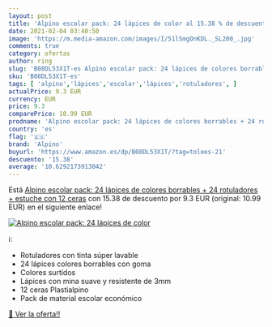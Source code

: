 ```yaml
---
layout: post
title: 'Alpino escolar pack: 24 lápices de color al 15.38 % de descuento'
date: 2021-02-04 03:40:50
image: 'https://m.media-amazon.com/images/I/51lSmgOnKDL._SL200_.jpg'
comments: true
category: ofertas
author: ring
slug: 'B08DL53X1T-es Alpino escolar pack: 24 lápices de colores borrables + 24...'
sku: 'B08DL53X1T-es'
tags: [ 'alpino','lápices','escolar','lápices','rotuladores', ]
actualPrice: 9.3 EUR
currency: EUR
price: 9.3
comparePrice: 10.99 EUR
prodname: 'Alpino escolar pack: 24 lápices de colores borrables + 24 rotuladores + estuche con 12 ceras'
country: 'es'
flag: '🇪🇸'
brand: 'Alpino'
buyurl: 'https://www.amazon.es/dp/B08DL53X1T/?tag=tolees-21'
descuento: '15.38'
average: '10.6292173913042'
---
```


Está [Alpino escolar pack: 24 lápices de colores borrables + 24 rotuladores + estuche con 12 ceras](https://www.amazon.es/dp/B08DL53X1T/?tag=tolees-21) con 15.38 de descuento por 9.3 EUR (original: 10.99 EUR) en el siguiente enlace!

[![Alpino escolar pack: 24 lápices de color](https://m.media-amazon.com/images/I/51lSmgOnKDL._SL200_.jpg)](https://www.amazon.es/dp/B08DL53X1T/?tag=tolees-21)

ℹ️:

- Rotuladores con tinta súper lavable
- 24 lápices colores borrables con goma
- Colores surtidos
- Lápices con mina suave y resistente de 3mm
- 12 ceras Plastialpino
- Pack de material escolar económico

[🛒 Ver la oferta!!](https://www.amazon.es/dp/B08DL53X1T/?tag=tolees-21)
